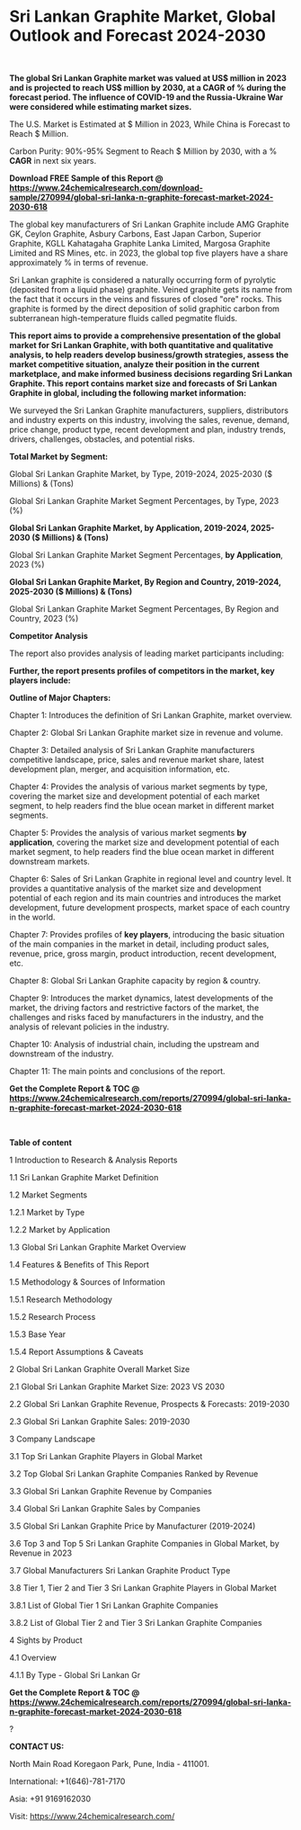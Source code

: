 <h1>Sri Lankan Graphite Market, Global Outlook and Forecast 2024-2030</h1><br/><p><strong>The global Sri Lankan Graphite market was valued at US$ million in 2023 and is projected to reach US$ million by 2030, at a <strong>CAGR</strong> of % during the forecast period. The influence of COVID-19 and the Russia-Ukraine War were considered while estimating market sizes.</strong></p>
 
 
 
 <p>The U.S. Market is Estimated at $ Million in 2023, While China is Forecast to Reach $ Million.</p>
 
 
 
 <p>Carbon Purity: 90%-95% Segment to Reach $ Million by 2030, with a % <strong>CAGR</strong> in next six years.</p>
 
 
 
 <div><b>Download FREE Sample of this Report @ <a href="https://www.24chemicalresearch.com/download-sample/270994/global-sri-lanka-n-graphite-forecast-market-2024-2030-618">https://www.24chemicalresearch.com/download-sample/270994/global-sri-lanka-n-graphite-forecast-market-2024-2030-618</a></b></div>
 
 
 
 <p>The global key manufacturers of Sri Lankan Graphite include AMG Graphite GK, Ceylon Graphite, Asbury Carbons, East Japan Carbon, Superior Graphite, KGLL Kahatagaha Graphite Lanka Limited, Margosa Graphite Limited and RS Mines, etc. in 2023, the global top five players have a share approximately % in terms of revenue.</p>
 
 
 
 <p>Sri Lankan graphite is considered a naturally occurring form of pyrolytic (deposited from a liquid phase) graphite. Veined graphite gets its name from the fact that it occurs in the veins and fissures of closed "ore" rocks. This graphite is formed by the direct deposition of solid graphitic carbon from subterranean high-temperature fluids called pegmatite fluids.</p>
 
 
 
 <p><strong>This report aims to provide a comprehensive presentation of the global market for Sri Lankan Graphite, with both quantitative and qualitative analysis, to help readers develop business/growth strategies, assess the market competitive situation, analyze their position in the current marketplace, and make informed business decisions regarding Sri Lankan Graphite. This report contains market size and forecasts of Sri Lankan Graphite in global, including the following market information:</strong></p>
 
 
 
 <p>We surveyed the Sri Lankan Graphite manufacturers, suppliers, distributors and industry experts on this industry, involving the sales, revenue, demand, price change, product type, recent development and plan, industry trends, drivers, challenges, obstacles, and potential risks.</p>
 
 
 
 <p><strong>Total Market by Segment:</strong></p>
 
 
 
 <p>Global Sri Lankan Graphite Market, by Type, 2019-2024, 2025-2030 ($ Millions) & (Tons)</p>
 
 
 
 <p>Global Sri Lankan Graphite Market Segment Percentages, by Type, 2023 (%)</p>
 
 
 
 <p><strong>Global Sri Lankan Graphite Market, <strong>by Application</strong>, 2019-2024, 2025-2030 ($ Millions) & (Tons)</strong></p>
 
 
 
 <p>Global Sri Lankan Graphite Market Segment Percentages, <strong>by Application</strong>, 2023 (%)</p>
 
 
 
 <p><strong>Global Sri Lankan Graphite Market, By Region and Country, 2019-2024, 2025-2030 ($ Millions) & (Tons)</strong></p>
 
 
 
 <p>Global Sri Lankan Graphite Market Segment Percentages, By Region and Country, 2023 (%)</p>
 
 
 
 <p><strong>Competitor Analysis</strong></p>
 
 
 
 <p>The report also provides analysis of leading market participants including:</p>
 
 
 
 <p><strong>Further, the report presents profiles of competitors in the market, <strong>key players</strong> include:</strong></p>
 
 
 
 <p><strong>Outline of Major Chapters:</strong></p>
 
 
 
 <p>Chapter 1: Introduces the definition of Sri Lankan Graphite, market overview.</p>
 
 
 
 <p>Chapter 2: Global Sri Lankan Graphite market size in revenue and volume.</p>
 
 
 
 <p>Chapter 3: Detailed analysis of Sri Lankan Graphite manufacturers competitive landscape, price, sales and revenue market share, latest development plan, merger, and acquisition information, etc.</p>
 
 
 
 <p>Chapter 4: Provides the analysis of various market segments by type, covering the market size and development potential of each market segment, to help readers find the blue ocean market in different market segments.</p>
 
 
 
 <p>Chapter 5: Provides the analysis of various market segments <strong>by application</strong>, covering the market size and development potential of each market segment, to help readers find the blue ocean market in different downstream markets.</p>
 
 
 
 <p>Chapter 6: Sales of Sri Lankan Graphite in regional level and country level. It provides a quantitative analysis of the market size and development potential of each region and its main countries and introduces the market development, future development prospects, market space of each country in the world.</p>
 
 
 
 <p>Chapter 7: Provides profiles of <strong>key players</strong>, introducing the basic situation of the main companies in the market in detail, including product sales, revenue, price, gross margin, product introduction, recent development, etc.</p>
 
 
 
 <p>Chapter 8: Global Sri Lankan Graphite capacity by region & country.</p>
 
 
 
 <p>Chapter 9: Introduces the market dynamics, latest developments of the market, the driving factors and restrictive factors of the market, the challenges and risks faced by manufacturers in the industry, and the analysis of relevant policies in the industry.</p>
 
 
 
 <p>Chapter 10: Analysis of industrial chain, including the upstream and downstream of the industry.</p>
 
 
 
 <p>Chapter 11: The main points and conclusions of the report.</p>
 
 
 
 <div><b>Get the Complete Report & TOC @ <a href="https://www.24chemicalresearch.com/reports/270994/global-sri-lanka-n-graphite-forecast-market-2024-2030-618">https://www.24chemicalresearch.com/reports/270994/global-sri-lanka-n-graphite-forecast-market-2024-2030-618</a></b></div>
 
 
 
 <p><br />
 
 <b>Table of content</b></p>
 
 
 
 <p>1 Introduction to Research & Analysis Reports<br />
 
 1.1 Sri Lankan Graphite Market Definition<br />
 
 1.2 Market Segments<br />
 
 1.2.1 Market by Type<br />
 
 1.2.2 Market by Application<br />
 
 1.3 Global Sri Lankan Graphite Market Overview<br />
 
 1.4 Features & Benefits of This Report<br />
 
 1.5 Methodology & Sources of Information<br />
 
 1.5.1 Research Methodology<br />
 
 1.5.2 Research Process<br />
 
 1.5.3 Base Year<br />
 
 1.5.4 Report Assumptions & Caveats<br />
 
 2 Global Sri Lankan Graphite Overall Market Size<br />
 
 2.1 Global Sri Lankan Graphite Market Size: 2023 VS 2030<br />
 
 2.2 Global Sri Lankan Graphite Revenue, Prospects & Forecasts: 2019-2030<br />
 
 2.3 Global Sri Lankan Graphite Sales: 2019-2030<br />
 
 3 Company Landscape<br />
 
 3.1 Top Sri Lankan Graphite Players in Global Market<br />
 
 3.2 Top Global Sri Lankan Graphite Companies Ranked by Revenue<br />
 
 3.3 Global Sri Lankan Graphite Revenue by Companies<br />
 
 3.4 Global Sri Lankan Graphite Sales by Companies<br />
 
 3.5 Global Sri Lankan Graphite Price by Manufacturer (2019-2024)<br />
 
 3.6 Top 3 and Top 5 Sri Lankan Graphite Companies in Global Market, by Revenue in 2023<br />
 
 3.7 Global Manufacturers Sri Lankan Graphite Product Type<br />
 
 3.8 Tier 1, Tier 2 and Tier 3 Sri Lankan Graphite Players in Global Market<br />
 
 3.8.1 List of Global Tier 1 Sri Lankan Graphite Companies<br />
 
 3.8.2 List of Global Tier 2 and Tier 3 Sri Lankan Graphite Companies<br />
 
 4 Sights by Product<br />
 
 4.1 Overview<br />
 
 4.1.1 By Type - Global Sri Lankan Gr</p>
 
 
 
 <div><b>Get the Complete Report & TOC @ <a href="https://www.24chemicalresearch.com/reports/270994/global-sri-lanka-n-graphite-forecast-market-2024-2030-618">https://www.24chemicalresearch.com/reports/270994/global-sri-lanka-n-graphite-forecast-market-2024-2030-618</a></b></div>
 
 
 
 <p>? </p>
 
 
 
 <p><b>CONTACT US:</b><br />
 
 North Main Road Koregaon Park, Pune, India - 411001.<br />
 
 International: +1(646)-781-7170<br />
 
 Asia: +91 9169162030<br />
 
 Visit: <a href="https://www.24chemicalresearch.com/">https://www.24chemicalresearch.com/</a></p>